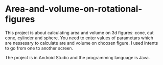 # Area-and-volume-on-rotational-figures
This project is about calculating area and volume on 3d figures: cone, cut cone, cylinder and sphere. You need to enter values of parametars which are nessesary to calculate are and volume on choosen figure. I used intents to go from one to another screen.

The project is in Android Studio and the programming language is Java.
